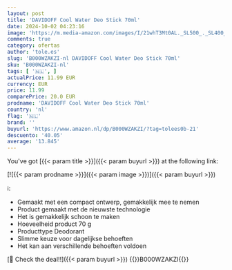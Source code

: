 ```yaml
---
layout: post
title: 'DAVIDOFF Cool Water Deo Stick 70ml'
date: 2024-10-02 04:23:16
image: 'https://m.media-amazon.com/images/I/21whT3Mt0AL._SL500_._SL400_.jpg'
comments: true
category: ofertas
author: 'tole.es'
slug: 'B000WZAKZI-nl DAVIDOFF Cool Water Deo Stick 70ml'
sku: 'B000WZAKZI-nl'
tags: [ '🇳🇱', ]
actualPrice: 11.99 EUR
currency: EUR
price: 11.99
comparePrice: 20.0 EUR
prodname: 'DAVIDOFF Cool Water Deo Stick 70ml'
country: 'nl'
flag: '🇳🇱'
brand: ''
buyurl: 'https://www.amazon.nl/dp/B000WZAKZI/?tag=tolees0b-21'
descuento: '40.05'
average: '13.845'
---
```


You've got [{{< param title >}}]({{< param buyurl >}}) at the following link:

[![{{< param prodname >}}]({{< param image >}})]({{< param buyurl >}})

ℹ️:

- Gemaakt met een compact ontwerp, gemakkelijk mee te nemen
- Product gemaakt met de nieuwste technologie
- Het is gemakkelijk schoon te maken
- Hoeveelheid product 70 g
- Producttype Deodorant
- Slimme keuze voor dagelijkse behoeften
- Het kan aan verschillende behoeften voldoen

[🛒 Check the deal!!]({{< param buyurl >}})
{{<world>}}B000WZAKZI{{</world>}}
